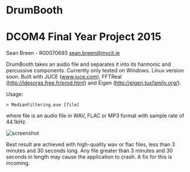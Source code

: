 # DrumBooth
# DCOM4 Final Year Project 2015
Sean Breen - R00070693
sean.breen@mycit.ie

DrumBooth takes an audio file and separates it into its harmonic and percussive components.
Currently only tested on Windows. Linux version soon.
Built with JUCE (www.juce.com), FFTReal (http://ldesoras.free.fr/prod.html) and Eigen (http://eigen.tuxfamily.org/).

Usage:

	> MedianFiltering.exe [file]

where file is an audio file in WAV, FLAC or MP3 format with sample rate of 44.1kHz. 

![screenshot](https://github.com/mangledjambon/drumbooth/blob/master/screenshots/screenshot.JPG "Screen")

Best result are achieved with high-quality wav or flac files, less than 3 minutes and 30 seconds long. Any file greater than 3 minutes and 30 seconds in length may cause the application to crash. A fix for this is incoming. 
